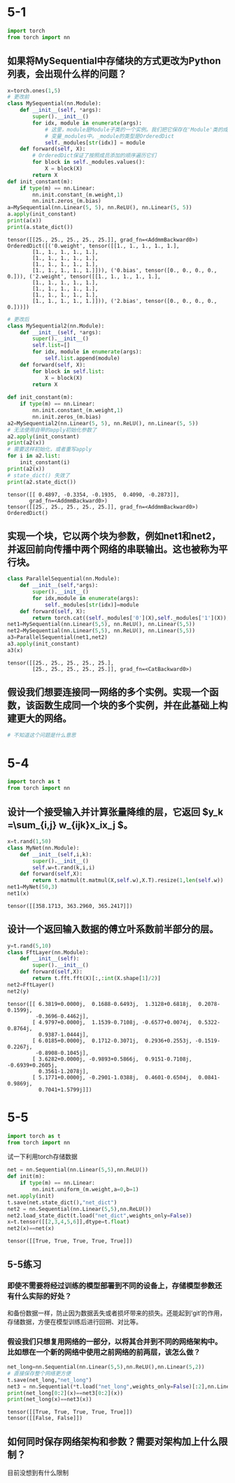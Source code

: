 # 5-1

```python
import torch
from torch import nn
```

## 如果将MySequential中存储块的方式更改为Python列表，会出现什么样的问题？


```python
x=torch.ones(1,5)
# 更改前
class MySequential(nn.Module):
    def __init__(self, *args):
        super().__init__()
        for idx, module in enumerate(args):
            # 这里，module是Module子类的一个实例。我们把它保存在'Module'类的成员
            # 变量_modules中。_module的类型是OrderedDict
            self._modules[str(idx)] = module
    def forward(self, X):
        # OrderedDict保证了按照成员添加的顺序遍历它们
        for block in self._modules.values():
            X = block(X)
        return X
def init_constant(m):
    if type(m) == nn.Linear:
        nn.init.constant_(m.weight,1)
        nn.init.zeros_(m.bias)
a=MySequential(nn.Linear(5, 5), nn.ReLU(), nn.Linear(5, 5))
a.apply(init_constant)
print(a(x))
print(a.state_dict())
```

    tensor([[25., 25., 25., 25., 25.]], grad_fn=<AddmmBackward0>)
    OrderedDict([('0.weight', tensor([[1., 1., 1., 1., 1.],
            [1., 1., 1., 1., 1.],
            [1., 1., 1., 1., 1.],
            [1., 1., 1., 1., 1.],
            [1., 1., 1., 1., 1.]])), ('0.bias', tensor([0., 0., 0., 0., 0.])), ('2.weight', tensor([[1., 1., 1., 1., 1.],
            [1., 1., 1., 1., 1.],
            [1., 1., 1., 1., 1.],
            [1., 1., 1., 1., 1.],
            [1., 1., 1., 1., 1.]])), ('2.bias', tensor([0., 0., 0., 0., 0.]))])



```python
# 更改后
class MySequential2(nn.Module):
    def __init__(self, *args):
        super().__init__()
        self.list=[]
        for idx, module in enumerate(args):
            self.list.append(module)
    def forward(self, X):
        for block in self.list:
            X = block(X)
        return X
        
def init_constant(m):
    if type(m) == nn.Linear:
        nn.init.constant_(m.weight,1)
        nn.init.zeros_(m.bias)
a2=MySequential2(nn.Linear(5, 5), nn.ReLU(), nn.Linear(5, 5))
# 无法使用自带的apply初始化参数了
a2.apply(init_constant)
print(a2(x))
# 需要这样初始化，或者重写apply
for i in a2.list:
    init_constant(i)
print(a2(x))
# state_dict() 失效了
print(a2.state_dict())
```

    tensor([[ 0.4897, -0.3354, -0.1935,  0.4090, -0.2873]],
           grad_fn=<AddmmBackward0>)
    tensor([[25., 25., 25., 25., 25.]], grad_fn=<AddmmBackward0>)
    OrderedDict()


## 实现一个块，它以两个块为参数，例如net1和net2，并返回前向传播中两个网络的串联输出。这也被称为平行块。


```python
class ParallelSequential(nn.Module):
    def __init__(self,*args):
        super().__init__()
        for idx,module in enumerate(args):
            self._modules[str(idx)]=module
    def forward(self, X):
        return torch.cat((self._modules['0'](X),self._modules['1'](X)),dim=0)
net1=MySequential(nn.Linear(5,5), nn.ReLU(), nn.Linear(5,5))
net2=MySequential(nn.Linear(5,5), nn.ReLU(), nn.Linear(5,5))
a3=ParallelSequential(net1,net2)
a3.apply(init_constant)
a3(x)
```




    tensor([[25., 25., 25., 25., 25.],
            [25., 25., 25., 25., 25.]], grad_fn=<CatBackward0>)



## 假设我们想要连接同一网络的多个实例。实现一个函数，该函数生成同一个块的多个实例，并在此基础上构建更大的网络。


```python
# 不知道这个问题是什么意思
```



# 5-4


```python
import torch as t
from torch import nn
```

## 设计一个接受输入并计算张量降维的层，它返回 $y_k =\sum_{i,j} w_{ijk}x_ix_j $。


```python
x=t.rand(1,50)
class MyNet(nn.Module):
    def __init__(self,i,k):
        super().__init__()
        self.w=t.rand(k,i,i)
    def forward(self,X):
        return t.matmul(t.matmul(X,self.w),X.T).resize(1,len(self.w))
net1=MyNet(50,3)
net1(x)
```




    tensor([[358.1713, 363.2960, 365.2417]])



## 设计一个返回输入数据的傅立叶系数前半部分的层。


```python
y=t.rand(5,10)
class FftLayer(nn.Module):
    def __init__(self):
        super().__init__()
    def forward(self,X):
        return t.fft.fft(X)[:,:int(X.shape[1]/2)]
net2=FftLayer()
net2(y)
```




    tensor([[ 6.3819+0.0000j,  0.1688-0.6493j,  1.3128+0.6818j,  0.2078-0.1599j,
             -0.3696-0.4462j],
            [ 4.9797+0.0000j,  1.1539-0.7108j, -0.6577+0.0074j,  0.5322-0.8764j,
              0.9387-1.0444j],
            [ 6.0185+0.0000j,  0.1712-0.3071j,  0.2936+0.2553j, -0.1519-0.2267j,
             -0.8908-0.1045j],
            [ 3.6282+0.0000j, -0.9893+0.5866j,  0.9151-0.7108j, -0.6939+0.2605j,
              0.3561-1.2078j],
            [ 5.1771+0.0000j, -0.2901-1.0388j,  0.4601-0.6504j,  0.0841-0.9869j,
              0.7041+1.5799j]])

# 5-5

```python
import torch as t
from torch import nn
```

试一下利用torch存储数据


```python
net = nn.Sequential(nn.Linear(5,5),nn.ReLU())
def init(m):
    if type(m) == nn.Linear:
        nn.init.uniform_(m.weight,a=0,b=1)
net.apply(init)
t.save(net.state_dict(),"net_dict")
net2 = nn.Sequential(nn.Linear(5,5),nn.ReLU())
net2.load_state_dict(t.load("net_dict",weights_only=False))
x=t.tensor([[2,3,4,5,6]],dtype=t.float)
net2(x)==net(x)
```




    tensor([[True, True, True, True, True]])



## 5-5练习

### 即使不需要将经过训练的模型部署到不同的设备上，存储模型参数还有什么实际的好处？
和备份数据一样，防止因为数据丢失或者损坏带来的损失。还能起到‘git’的作用，存储数据，方便在模型训练后进行回朔、对比等。
### 假设我们只想复用网络的一部分，以将其合并到不同的网络架构中。比如想在一个新的网络中使用之前网络的前两层，该怎么做？


```python
net_long=nn.Sequential(nn.Linear(5,5),nn.ReLU(),nn.Linear(5,2))
# 直接保存整个网络更方便
t.save(net_long,"net_long")
net3 = nn.Sequential(*t.load("net_long",weights_only=False)[:2],nn.Linear(5,2))
print(net_long[0:2](x)==net3[0:2](x))
print(net_long(x)==net3(x))
```

    tensor([[True, True, True, True, True]])
    tensor([[False, False]])


## 如何同时保存网络架构和参数？需要对架构加上什么限制？
目前没想到有什么限制
